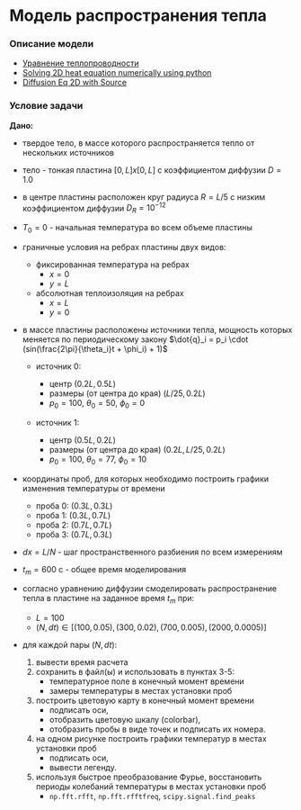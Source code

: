 # Модель распространения тепла

### Описание модели

- [Уравнение теплопроводности](https://ru.wikipedia.org/wiki/Уравнение_теплопроводности)
- [Solving 2D heat equation numerically using python](https://levelup.gitconnected.com/solving-2d-heat-equation-numerically-using-python-3334004aa01a)
- [Diffusion Eq 2D with Source](https://www.youtube.com/watch?v=aCRYfvh_bnY)

### Условие задачи

**Дано:**
- твердое тело, в массе которого распространяется тепло от нескольких источников
- тело - тонкая пластина $[0, L] x [0, L]$ с коэффициентом диффузии $D = 1.0$
- в центре пластины расположен круг радиуса $R = L/5$ с низким коэффициентом диффузии $D_R = 10^{-12}$
- $T_0 = 0$ - начальная температура во всем объеме пластины
- граничные условия на ребрах пластины двух видов:
    - фиксированная температура на ребрах
        - $x = 0$
        - $y = L$
    - абсолютная теплоизоляция на ребрах
        - $x = L$
        - $y = 0$ 
- в массе пластины расположены источники тепла, мощность которых меняется по периодическому закону $\dot{q}_i = p_i \cdot (sin(\frac{2\pi}{\theta_i}t + \phi_i) + 1)$

    - источник 0:
        - центр $(0.2L, 0.5L)$
        - размеры (от центра до края) $(L/25, 0.2L)$
        - $p_0 = 100$, $\theta_0 = 50$, $\phi_0 = 0$
        
    - источник 1:
        - центр $(0.5L, 0.2L)$
        - размеры (от центра до края) $(0.2L, L/25, 0.2L)$
        - $p_0 = 100$, $\theta_0 = 77$, $\phi_0 = 10$
    
- координаты проб, для которых необходимо построить графики изменения температуры от времени
    - проба 0: $(0.3L, 0.3L)$
    - проба 1: $(0.3L, 0.7L)$
    - проба 2: $(0.7L, 0.7L)$
    - проба 3: $(0.7L, 0.3L)$
    
- $dx = L / N$ - шаг пространственного разбиения по всем измерениям
- $t_m = 600$ c - общее время моделирования
- согласно уравнению диффузии смоделировать распространение тепла в пластине на заданное время $t_m$ при:
    - $L = 100$
    - $(N, dt) \in [(100, 0.05), (300, 0.02), (700, 0.005), (2000, 0.0005)]$
    
    
- для каждой пары $(N, dt)$:
    1. вывести время расчета
    2. сохранить в файл(ы) и использовать в пунктах 3-5:
        - температурное поле в конечный момент времени
        - замеры температуры в местах установки проб
    3. построить цветовую карту в конечный момент времени
        - подписать оси,
        - отобразить цветовую шкалу (colorbar),
        - отобразить пробы в виде точек и подписать их номера.
    4. на одном рисунке построить графики температур в местах установки проб
        - подписать оси,
        - вывести легенду.
    5. используя быстрое преобразование Фурье, восстановить периоды колебаний температуры в местах установки проб
        - `np.fft.rfft`, `np.fft.rfftfreq`, `scipy.signal.find_peaks`
